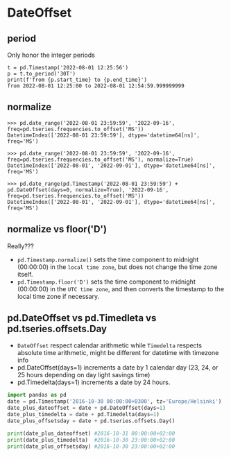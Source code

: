 # DateOffset

## period
Only honor the integer periods
```
t = pd.Timestamp('2022-08-01 12:25:56')
p = t.to_period('30T')
print(f'from {p.start_time} to {p.end_time}')
from 2022-08-01 12:25:00 to 2022-08-01 12:54:59.999999999
```

## normalize
```
>>> pd.date_range('2022-08-01 23:59:59', '2022-09-16', freq=pd.tseries.frequencies.to_offset('MS'))
DatetimeIndex(['2022-08-01 23:59:59'], dtype='datetime64[ns]', freq='MS')

>>> pd.date_range('2022-08-01 23:59:59', '2022-09-16', freq=pd.tseries.frequencies.to_offset('MS'), normalize=True)
DatetimeIndex(['2022-08-01', '2022-09-01'], dtype='datetime64[ns]', freq='MS')

>>> pd.date_range(pd.Timestamp('2022-08-01 23:59:59') + pd.DateOffset(days=0, normalize=True), '2022-09-16', freq=pd.tseries.frequencies.to_offset('MS'))
DatetimeIndex(['2022-08-01', '2022-09-01'], dtype='datetime64[ns]', freq='MS')
```

## normalize vs floor('D')
Really???
- `pd.Timestamp.normalize()` sets the time component to midnight (00:00:00) in the `local time zone`, but does not change the time zone itself.
- `pd.Timestamp.floor('D')` sets the time component to midnight (00:00:00) in the `UTC time zone`, and then converts the timestamp to the local time zone if necessary.

## pd.DateOffset vs pd.Timedleta vs pd.tseries.offsets.Day
- `DateOffset` respect calendar arithmetic while `Timedelta` respects absolute time arithmetic, might be different for datetime with timezone info
- pd.DateOffset(days=1) increments a date by 1 calendar day (23, 24, or 25 hours depending on day light savings time)
- pd.Timedelta(days=1) increments a date by 24 hours.

```py
import pandas as pd
date = pd.Timestamp('2016-10-30 00:00:00+0300', tz='Europe/Helsinki')
date_plus_dateoffset = date + pd.DateOffset(days=1)
date_plus_timedelta = date + pd.Timedelta(days=1)
date_plus_offsetsday = date + pd.tseries.offsets.Day()

print(date_plus_dateoffset) #2016-10-31 00:00:00+02:00
print(date_plus_timedelta)  #2016-10-30 23:00:00+02:00
print(date_plus_offsetsday) #2016-10-30 23:00:00+02:00
```
